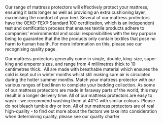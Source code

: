 Our range of mattress protectors will effectively protect your mattress, ensuring it lasts longer as well as providing an extra cushioning layer, maximising the comfort of your bed. Several of our mattress protectors have the OEKO-TEX® Standard 100 certification, which is an independent test and certification process that ensures textile products adhere to companies’ environmental and social responsibilities with the key purpose being to guarantee that the the products only contain textiles that pose no harm to human health. For more information on this, please see our recognising quality page. 
 

Our mattress protectors generally come in single, double, king-size, super-king and emperor sizes, and range from 4 millimetres thick to 10 centimetres thick.  All are made with breathable material which ensures the cold is kept out in winter months whilst still making sure air is circulated during the hotter summer months. Match your mattress protector with our various ranges of bed linen to complete your bedding collection. As some of our mattress protectors are made in faraway parts of the world, this may result in a longer delivery time. All of our mattress protectors are easy to wash - we recommend washing them at 40°C with similar colours. Please do not bleach tumble dry or iron. All of our mattress protectors are of real high-quality - to find out more about the factors we take into consideration when determining quality, please see our quality charter.
